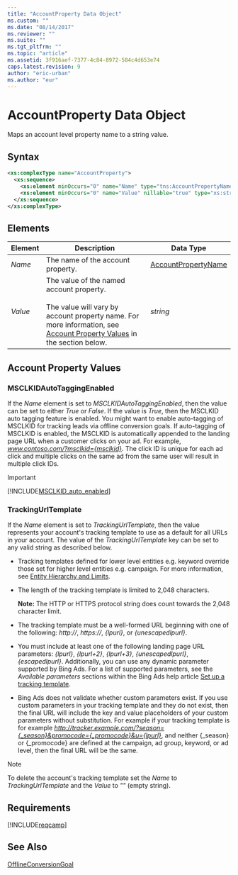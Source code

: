```yaml
---
title: "AccountProperty Data Object"
ms.custom: ""
ms.date: "08/14/2017"
ms.reviewer: ""
ms.suite: ""
ms.tgt_pltfrm: ""
ms.topic: "article"
ms.assetid: 3f916aef-7377-4c84-8972-584c4d653e74
caps.latest.revision: 9
author: "eric-urban"
ms.author: "eur"
---
```

# AccountProperty Data Object
Maps an account level property name to a string value.

## Syntax

```xml
<xs:complexType name="AccountProperty">
  <xs:sequence>
    <xs:element minOccurs="0" name="Name" type="tns:AccountPropertyName"/>
    <xs:element minOccurs="0" name="Value" nillable="true" type="xs:string"/>
  </xs:sequence>
</xs:complexType>
```

## <a name="Elements"></a>Elements

|Element|Description|Data Type|
|-----------|---------------|-------------|
|*Name*|The name of the account property.|[AccountPropertyName](../campaign-api/accountpropertyname-value-set.md)|
|*Value*|The value of the named account property.<br/><br/>The value will vary by account property name. For more information, see [Account Property Values](#accountpropertyvalues) in the section below.|*string*|


## <a name="accountpropertyvalues"></a>Account Property Values

### <a name="msclkidautotaggingenabled"></a>MSCLKIDAutoTaggingEnabled
If the *Name* element is set to *MSCLKIDAutoTaggingEnabled*, then the value can be set to either *True* or *False*. If the value is *True*, then the MSCLKID auto tagging feature is enabled. You might want to enable auto-tagging of MSCLKID for tracking leads via offline conversion goals. If auto-tagging of MSCLKID is enabled, the MSCLKID is automatically appended to the landing page URL when a customer clicks on your ad. For example, *www.contoso.com/?msclkid={msclkid}*. The click ID is unique for each ad click and multiple clicks on the same ad from the same user will result in multiple click IDs.

> [!IMPORTANT]
> [!INCLUDE[MSCLKID_auto_enabled](../campaign-api/includes/msclkid-auto-enabled.md)]


### <a name="trackingurltemplate"></a>TrackingUrlTemplate
If the *Name* element is set to *TrackingUrlTemplate*, then the value represents your account's tracking template to use as a default for all URLs in your account. The value of the *TrackingUrlTemplate* key can be set to any valid string as described below.

-   Tracking templates defined for lower level entities e.g. keyword override those set for higher level entities e.g. campaign. For more information, see [Entity Hierarchy and Limits](http://go.microsoft.com/fwlink/?LinkID=627130).

-   The length of the tracking template is limited to 2,048 characters.

    **Note:** The HTTP or HTTPS protocol string does count towards the 2,048 character limit.

-   The tracking template must be a well-formed URL beginning with one of the following: *http://*, *https://*, *{lpurl}*, or *{unescapedlpurl}*.

-   You must include at least one of the following landing page URL parameters: *{lpurl}*, *{lpurl+2}*, *{lpurl+3}*, *{unescapedlpurl}*, *{escapedlpurl}*. Additionally, you can use any dynamic parameter supported by Bing Ads. For a list of supported parameters, see the *Available parameters* sections within the Bing Ads help article [Set up a tracking template](https://help.bingads.microsoft.com/#apex/3/en/56772/-1).

-   Bing Ads does not validate whether custom parameters exist. If you use custom parameters in your tracking template and they do not exist, then the final URL will include the key and value placeholders of your custom parameters without substitution. For example if your tracking template is  for example *http://tracker.example.com/?season={_season}&promocode={_promocode}&u={lpurl}*, and neither {_season} or {_promocode}  are defined at the campaign, ad group, keyword, or ad level, then the final URL will be the same.

> [!NOTE]
> To delete the account's tracking template set the *Name* to *TrackingUrlTemplate* and the *Value* to *""* (empty string).

## Requirements
[!INCLUDE[reqcamp](../campaign-api/includes/reqcamp.md)]

## See Also
[OfflineConversionGoal](../campaign-api/offlineconversiongoal-data-object.md)  


